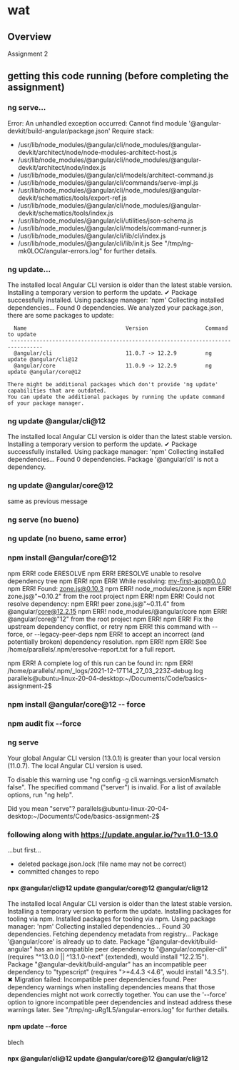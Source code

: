 # wat

## Overview

Assignment 2

## getting this code running (before completing the assignment)

### ng serve...

Error: An unhandled exception occurred: Cannot find module '@angular-devkit/build-angular/package.json'
Require stack:
- /usr/lib/node_modules/@angular/cli/node_modules/@angular-devkit/architect/node/node-modules-architect-host.js
- /usr/lib/node_modules/@angular/cli/node_modules/@angular-devkit/architect/node/index.js
- /usr/lib/node_modules/@angular/cli/models/architect-command.js
- /usr/lib/node_modules/@angular/cli/commands/serve-impl.js
- /usr/lib/node_modules/@angular/cli/node_modules/@angular-devkit/schematics/tools/export-ref.js
- /usr/lib/node_modules/@angular/cli/node_modules/@angular-devkit/schematics/tools/index.js
- /usr/lib/node_modules/@angular/cli/utilities/json-schema.js
- /usr/lib/node_modules/@angular/cli/models/command-runner.js
- /usr/lib/node_modules/@angular/cli/lib/cli/index.js
- /usr/lib/node_modules/@angular/cli/lib/init.js
See "/tmp/ng-mk0LOC/angular-errors.log" for further details.

### ng update...

The installed local Angular CLI version is older than the latest stable version.
Installing a temporary version to perform the update.
✔ Package successfully installed.
Using package manager: 'npm'
Collecting installed dependencies...
Found 0 dependencies.
    We analyzed your package.json, there are some packages to update:
    
      Name                               Version                  Command to update
     --------------------------------------------------------------------------------
      @angular/cli                       11.0.7 -> 12.2.9         ng update @angular/cli@12
      @angular/core                      11.0.9 -> 12.2.9         ng update @angular/core@12
    
    There might be additional packages which don't provide 'ng update' capabilities that are outdated.
    You can update the additional packages by running the update command of your package manager.

### ng update @angular/cli@12

The installed local Angular CLI version is older than the latest stable version.
Installing a temporary version to perform the update.
✔ Package successfully installed.
Using package manager: 'npm'
Collecting installed dependencies...
Found 0 dependencies.
Package '@angular/cli' is not a dependency.

### ng update @angular/core@12

same as previous message

### ng serve (no bueno)

### ng update (no bueno, same error)

### npm install @angular/core@12

npm ERR! code ERESOLVE
npm ERR! ERESOLVE unable to resolve dependency tree
npm ERR! 
npm ERR! While resolving: my-first-app@0.0.0
npm ERR! Found: zone.js@0.10.3
npm ERR! node_modules/zone.js
npm ERR!   zone.js@"~0.10.2" from the root project
npm ERR! 
npm ERR! Could not resolve dependency:
npm ERR! peer zone.js@"~0.11.4" from @angular/core@12.2.15
npm ERR! node_modules/@angular/core
npm ERR!   @angular/core@"12" from the root project
npm ERR! 
npm ERR! Fix the upstream dependency conflict, or retry
npm ERR! this command with --force, or --legacy-peer-deps
npm ERR! to accept an incorrect (and potentially broken) dependency resolution.
npm ERR! 
npm ERR! See /home/parallels/.npm/eresolve-report.txt for a full report.

npm ERR! A complete log of this run can be found in:
npm ERR!     /home/parallels/.npm/_logs/2021-12-17T14_27_03_223Z-debug.log
parallels@ubuntu-linux-20-04-desktop:~/Documents/Code/basics-assignment-2$ 

### npm install @angular/core@12 -- force

### npm audit fix --force

### ng serve

Your global Angular CLI version (13.0.1) is greater than your local version (11.0.7). The local Angular CLI version is used.

To disable this warning use "ng config -g cli.warnings.versionMismatch false".
The specified command ("server") is invalid. For a list of available options,
run "ng help".

Did you mean "serve"?
parallels@ubuntu-linux-20-04-desktop:~/Documents/Code/basics-assignment-2$ 

### following along with https://update.angular.io/?v=11.0-13.0 
...but first...
- deleted package.json.lock (file name may not be correct)
- committed changes to repo

#### npx @angular/cli@12 update @angular/core@12 @angular/cli@12
The installed local Angular CLI version is older than the latest stable version.
Installing a temporary version to perform the update.
Installing packages for tooling via npm.
Installed packages for tooling via npm.
Using package manager: 'npm'
Collecting installed dependencies...
Found 30 dependencies.
Fetching dependency metadata from registry...
Package '@angular/core' is already up to date.
                  Package "@angular-devkit/build-angular" has an incompatible peer dependency to "@angular/compiler-cli" (requires "^13.0.0 || ^13.1.0-next" (extended), would install "12.2.15").
                  Package "@angular-devkit/build-angular" has an incompatible peer dependency to "typescript" (requires ">=4.4.3 <4.6", would install "4.3.5").
✖ Migration failed: Incompatible peer dependencies found.
Peer dependency warnings when installing dependencies means that those dependencies might not work correctly together.
You can use the '--force' option to ignore incompatible peer dependencies and instead address these warnings later.
  See "/tmp/ng-uRg1L5/angular-errors.log" for further details.

#### npm update --force

blech

#### npx @angular/cli@12 update @angular/core@12 @angular/cli@12
